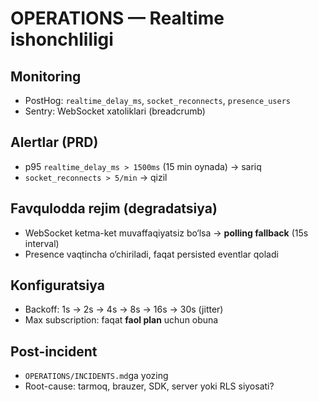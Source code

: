 # OPERATIONS — Realtime ishonchliligi

## Monitoring
- PostHog: `realtime_delay_ms`, `socket_reconnects`, `presence_users`
- Sentry: WebSocket xatoliklari (breadcrumb)

## Alertlar (PRD)
- p95 `realtime_delay_ms > 1500ms` (15 min oynada) → sariq
- `socket_reconnects > 5/min` → qizil

## Favqulodda rejim (degradatsiya)
- WebSocket ketma-ket muvaffaqiyatsiz bo‘lsa → **polling fallback** (15s interval)
- Presence vaqtincha o‘chiriladi, faqat persisted eventlar qoladi

## Konfiguratsiya
- Backoff: 1s → 2s → 4s → 8s → 16s → 30s (jitter)
- Max subscription: faqat **faol plan** uchun obuna

## Post-incident
- `OPERATIONS/INCIDENTS.md`ga yozing
- Root-cause: tarmoq, brauzer, SDK, server yoki RLS siyosati?
